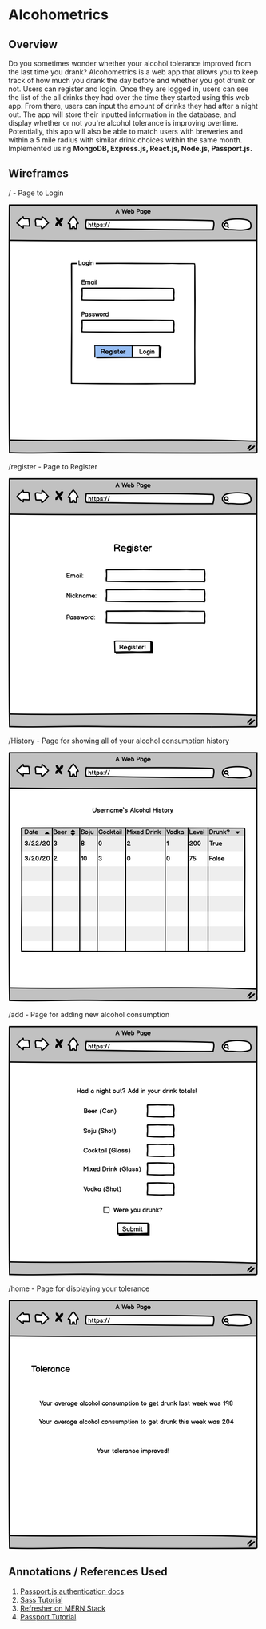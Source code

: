 # Alcohometrics  

## Overview
Do you sometimes wonder whether your alcohol tolerance improved from the last time you drank? Alcohometrics is a web app that allows you to keep track of how much you drank the day before and whether you got drunk or not. Users can register and login. Once they are logged in, users can see the list of the all drinks they had over the time they started using this web app. From there, users can input the amount of drinks they had after a night out. The app will store their inputted information in the database, and display whether or not you're alcohol tolerance is improving overtime. 
Potentially, this app will also be able to match users with breweries and within a 5 mile radius with similar drink choices within the same month. 
Implemented using **MongoDB, Express.js, React.js, Node.js, Passport.js.**   

## Wireframes
/ - Page to Login 

![Login](documentation/wireframes/Login.png)

/register - Page to Register

![Register](documentation/wireframes/Register.png) 

/History - Page for showing all of your alcohol consumption history

![History](documentation/wireframes/History.png)

/add - Page for adding new alcohol consumption

![Add](documentation/wireframes/Add.png)

/home - Page for displaying your tolerance

![Tolerance](documentation/wireframes/Tolerance.png)


## Annotations / References Used
1. [Passport.js authentication docs](http://passportjs.org/docs) 
2. [Sass Tutorial](https://sass-lang.com/guide)
3. [Refresher on MERN Stack](https://medium.com/@beaucarnes/learn-the-mern-stack-by-building-an-exercise-tracker-mern-tutorial-59c13c1237a1)
4. [Passport Tutorial](https://medium.com/@brendt_bly/simple-mern-passport-app-tutorial-4aec2105e367)

